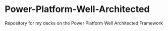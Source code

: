# Power-Platform-Well-Architected
Repository for my decks on the Power Platform Well Architected Framework
